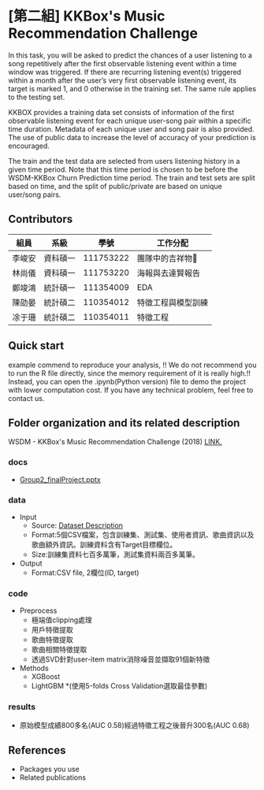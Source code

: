 
# [第二組] KKBox's Music Recommendation Challenge
In this task, you will be asked to predict the chances of a user listening to a song repetitively after the first observable listening event within a time window was triggered. If there are recurring listening event(s) triggered within a month after the user’s very first observable listening event, its target is marked 1, and 0 otherwise in the training set. The same rule applies to the testing set.

KKBOX provides a training data set consists of information of the first observable listening event for each unique user-song pair within a specific time duration. Metadata of each unique user and song pair is also provided. The use of public data to increase the level of accuracy of your prediction is encouraged.

The train and the test data are selected from users listening history in a given time period. Note that this time period is chosen to be before the WSDM-KKBox Churn Prediction time period. The train and test sets are split based on time, and the split of public/private are based on unique user/song pairs.

## Contributors
|組員|系級|學號|工作分配|
|-|-|-|-|
|李峻安|資科碩一|111753222|團隊中的吉祥物🐇| 
|林尚儀|資科碩一|111753220|海報與去達賢報告|
|鄭竣鴻|統計碩一|111354009|EDA|
|陳劭晏|統計碩二|110354012|特徵工程與模型訓練|
|凃于珊|統計碩二|110354011|特徵工程|

## Quick start
example commend  to reproduce your analysis,
!! We do not recommend you to run the R file directly, since the memory requirement of it is really high.!!
Instead, you can open the .ipynb(Python version) file to demo the project with lower computation cost.
If you have any technical problem, feel free to contact us.

## Folder organization and its related description
WSDM - KKBox's Music Recommendation Challenge (2018) 
[LINK.](https://www.kaggle.com/competitions/kkbox-music-recommendation-challenge) 
### docs
* [Group2_finalProject.pptx](https://docs.google.com/presentation/d/1QfXssuLYQeZ_qJUhWUgE4wiKqZbs8TMKPWbL8S95_AU/edit#slide=id.g24f5f7f2113_0_10) 

### data
* Input
  * Source: [Dataset Description](https://www.kaggle.com/competitions/kkbox-music-recommendation-challenge/data)
  * Format:5個CSV檔案，包含訓練集、測試集、使用者資訊、歌曲資訊以及歌曲額外資訊。訓練資料含有Target目標欄位。
  * Size:訓練集資料七百多萬筆，測試集資料兩百多萬筆。
* Output
  * Format:CSV file, 2欄位(ID, target)

### code
* Preprocess
  * 極端值clipping處理
  * 用戶特徵提取
  * 歌曲特徵提取
  * 歌曲相關特徵提取
  * 透過SVD針對user-item matrix消除噪音並擷取91個新特徵
* Methods
  * XGBoost
  * LightGBM
  *(使用5-folds Cross Validation選取最佳參數)

### results
* 原始模型成績800多名(AUC 0.58)經過特徵工程之後晉升300名(AUC 0.68)

## References
* Packages you use
* Related publications
